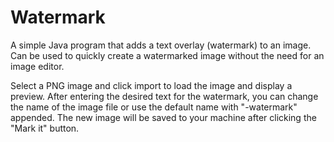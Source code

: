 # Watermark
A simple Java program that adds a text overlay (watermark) to an image. Can be used to quickly create a watermarked image without the need for an image editor.

Select a PNG image and click import to load the image and display a preview. After entering the desired text for the watermark, you can change the name of the image file or use the default name with "-watermark" appended. The new image will be saved to your machine after clicking the "Mark it" button.
